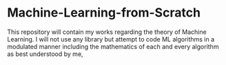 # Machine-Learning-from-Scratch
This repository will contain my works regarding the theory of Machine Learning. I will not use any library but attempt to code ML algorithms in a modulated manner including the mathematics of each and every algorithm as best understood by me,
